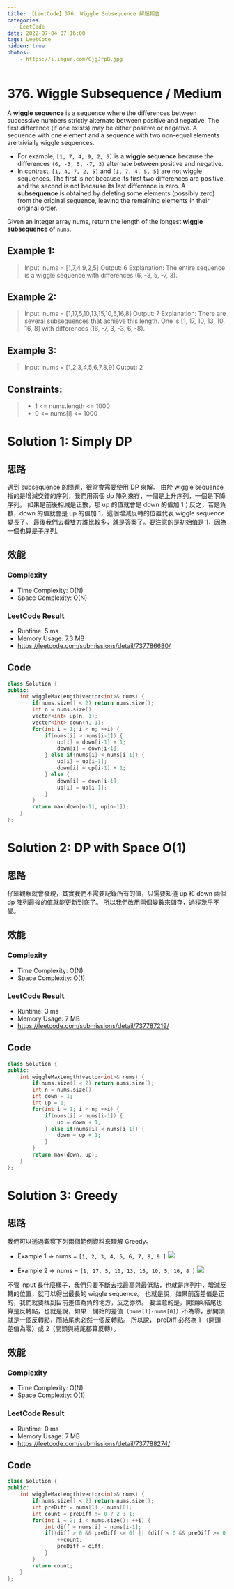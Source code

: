 ```yaml
---
title: 【LeetCode】376. Wiggle Subsequence 解題報告
categories:
  - LeetCode
date: 2022-07-04 07:16:00
tags: LeetCode
hidden: true
photos:
    - https://i.imgur.com/CjgJrpB.jpg
---
```


# 376. Wiggle Subsequence / Medium

A **wiggle sequence** is a sequence where the differences between successive numbers strictly alternate between positive and negative. The first difference (if one exists) may be either positive or negative. A sequence with one element and a sequence with two non-equal elements are trivially wiggle sequences.

- For example, `[1, 7, 4, 9, 2, 5]` is a **wiggle sequence** because the differences `(6, -3, 5, -7, 3)` alternate between positive and negative.
- In contrast, `[1, 4, 7, 2, 5]` and `[1, 7, 4, 5, 5]` are not wiggle sequences. The first is not because its first two differences are positive, and the second is not because its last difference is zero.
A **subsequence** is obtained by deleting some elements (possibly zero) from the original sequence, leaving the remaining elements in their original order.

Given an integer array nums, return the length of the longest **wiggle subsequence** of `nums`.

<!-- more -->

## Example 1:
> Input: nums = [1,7,4,9,2,5]
> Output: 6
> Explanation: The entire sequence is a wiggle sequence with differences (6, -3, 5, -7, 3).

## Example 2:
> Input: nums = [1,17,5,10,13,15,10,5,16,8]
> Output: 7
> Explanation: There are several subsequences that achieve this length.
> One is [1, 17, 10, 13, 10, 16, 8] with differences (16, -7, 3, -3, 6, -8).

## Example 3:
> Input: nums = [1,2,3,4,5,6,7,8,9]
> Output: 2

## Constraints:
> - 1 <= nums.length <= 1000
> - 0 <= nums[i] <= 1000

# Solution 1: Simply DP
## 思路

遇到 subsequence 的問題，很常會需要使用 DP 來解。
由於 wiggle sequence 指的是增減交錯的序列，我們用兩個 dp 陣列來存，一個是上升序列，一個是下降序列。
如果是前後相減是正數，那 up 的值就會是 down 的值加 1；反之，若是負數，down 的值就會是 up 的值加 1，這個增減反轉的位置代表 wiggle sequence 變長了。
最後我們去看雙方誰比較多，就是答案了。要注意的是初始值是 1，因為一個也算是子序列。

## 效能
### Complexity 
- Time Complexity: O(N)
- Space Complexity: O(N)

### LeetCode Result
- Runtime: 5 ms
- Memory Usage: 7.3 MB 
- https://leetcode.com/submissions/detail/737786680/

## Code 
```cpp
class Solution {
public:
    int wiggleMaxLength(vector<int>& nums) {
        if(nums.size() < 2) return nums.size();
        int n = nums.size();
        vector<int> up(n, 1);
        vector<int> down(n, 1);
        for(int i = 1; i < n; ++i) {
            if(nums[i] > nums[i-1]) {
                up[i] = down[i-1] + 1;
                down[i] = down[i-1];
            } else if(nums[i] < nums[i-1]) {
                up[i] = up[i-1];
                down[i] = up[i-1] + 1;
            } else {
                down[i] = down[i-1];
                up[i] = up[i-1];
            }
        }
        return max(down[n-1], up[n-1]);
    }
};
```

# Solution 2: DP with Space O(1)
## 思路

仔細觀察就會發現，其實我們不需要記錄所有的值，只需要知道 up 和 down 兩個 dp 陣列最後的值就能更新到底了。
所以我們改用兩個變數來儲存，過程幾乎不變。

## 效能

### Complexity 
- Time Complexity: O(N)
- Space Complexity: O(1)

### LeetCode Result
- Runtime: 3 ms
- Memory Usage: 7 MB 
- https://leetcode.com/submissions/detail/737787219/

## Code 
```cpp
class Solution {
public:
    int wiggleMaxLength(vector<int>& nums) {
        if(nums.size() < 2) return nums.size();
        int n = nums.size();
        int down = 1;
        int up = 1;
        for(int i = 1; i < n; ++i) {
            if(nums[i] > nums[i-1]) {
                up = down + 1;
            } else if(nums[i] < nums[i-1]) {
                down = up + 1;
            } 
        }
        return max(down, up);
    }
};
```

# Solution 3: Greedy
## 思路

我們可以透過觀察下列兩個範例資料來理解 Greedy。

- Example 1 => nums = `[1, 2, 3, 4, 5, 6, 7, 8, 9 ]`
![](https://assets.leetcode.com/users/images/647dfe5d-e279-42a1-af4d-325d6fe32d8e_1656808266.1378062.png)

- Example 2 => nums = `[1, 17, 5, 10, 13, 15, 10, 5, 16, 8 ]`
![](https://assets.leetcode.com/users/images/d15aa922-68f7-448a-b209-8c4603803397_1656808272.9690814.png)

不管 input 長什麼樣子，我們只要不斷去找最高與最低點，也就是序列中，增減反轉的位置，就可以得出最長的 wiggle sequence。
也就是說，如果前面差值是正的，我們就要找到目前差值為負的地方，反之亦然。
要注意的是，開頭與結尾也算是反轉點，也就是說，如果一開始的差值（`nums[1]-nums[0]`）不為零，那開頭就是一個反轉點，而結尾也必然一個反轉點。
所以說， preDiff 必然為 1 （開頭差值為零）或 2（開頭與結尾都算反轉）。

## 效能

### Complexity 
- Time Complexity: O(N)
- Space Complexity: O(1)

### LeetCode Result
- Runtime: 0 ms
- Memory Usage: 7 MB 
- https://leetcode.com/submissions/detail/737788274/

## Code 
```cpp
class Solution {
public:
    int wiggleMaxLength(vector<int>& nums) {
        if(nums.size() < 2) return nums.size();
        int preDiff = nums[1] - nums[0];
        int count = preDiff != 0 ? 2 : 1;
        for(int i = 2; i < nums.size(); ++i) {
            int diff = nums[i] - nums[i-1];
            if((diff > 0 && preDiff <= 0) || (diff < 0 && preDiff >= 0)) {
                ++count;
                preDiff = diff;
            }
        }
        return count;
    }
};
```